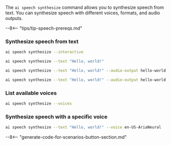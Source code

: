 The `ai speech synthesize` command allows you to synthesize speech from text. You can synthesize speech with different voices, formats, and audio outputs.

--8<-- "tips/tip-speech-prereqs.md"

### Synthesize speech from text

``` bash title="Interactive mode"
ai speech synthesize --interactive
```

``` bash title="Synthesize text"
ai speech synthesize --text "Hello, world!"
```

``` bash title="Synthesize text with audio output"
ai speech synthesize --text "Hello, world!" --audio-output hello-world.wav
```

``` bash title="Synthesize text with specific format"
ai speech synthesize --text "Hello, world!" --audio-output hello-world.mp3 --format mp3
```

### List available voices

``` bash title="List voices"
ai speech synthesize --voices
```

### Synthesize speech with a specific voice

``` bash title="Synthesize with specific voice"
ai speech synthesize --text "Hello, world!" --voice en-US-AriaNeural
```

--8<-- "generate-code-for-scenarios-button-section.md"
